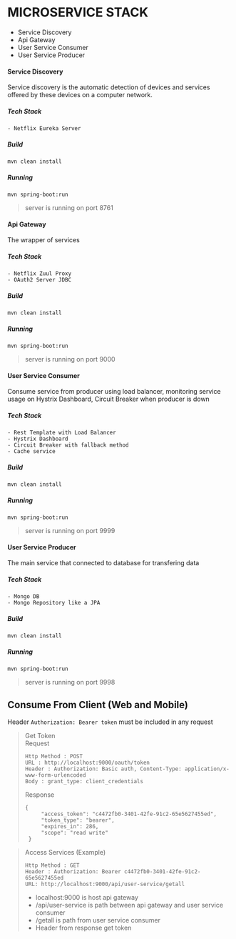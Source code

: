 # MICROSERVICE STACK
- Service Discovery
- Api Gateway
- User Service Consumer
- User Service Producer

#### Service Discovery
Service discovery is the automatic detection of devices and services offered by these devices on a computer network.
##### Tech Stack
```
- Netflix Eureka Server
```
##### Build
```
mvn clean install
```
##### Running
```
mvn spring-boot:run
```
> server is running on port 8761

#### Api Gateway
The wrapper of services
##### Tech Stack
```
- Netflix Zuul Proxy
- OAuth2 Server JDBC
```
##### Build
```
mvn clean install
```
##### Running
```
mvn spring-boot:run
```
> server is running on port 9000

#### User Service Consumer
Consume service from producer using load balancer, monitoring service usage on Hystrix Dashboard, Circuit Breaker when producer is down
##### Tech Stack
```
- Rest Template with Load Balancer
- Hystrix Dashboard
- Circuit Breaker with fallback method
- Cache service
```
##### Build
```
mvn clean install
```
##### Running
```
mvn spring-boot:run
```
> server is running on port 9999

#### User Service Producer
The main service that connected to database for transfering data
##### Tech Stack
```
- Mongo DB
- Mongo Repository like a JPA
```
##### Build
```
mvn clean install
```
##### Running
```
mvn spring-boot:run
```
> server is running on port 9998

## Consume From Client (Web and Mobile)
Header `Authorization: Bearer token` must be included in any request

> Get Token<br>
> Request
> ```
> Http Method : POST
> URL : http://localhost:9000/oauth/token 
> Header : Authorization: Basic auth, Content-Type: application/x-www-form-urlencoded
> Body : grant_type: client_credentials
> ```
> 
> Response
> ```
> {
>      "access_token": "c4472fb0-3401-42fe-91c2-65e5627455ed",
>      "token_type": "bearer",
>      "expires_in": 286,
>      "scope": "read write"
>  }
> ```

> Access Services (Example)
> ```
> Http Method : GET
> Header : Authorization: Bearer c4472fb0-3401-42fe-91c2-65e5627455ed
> URL: http://localhost:9000/api/user-service/getall
> ```
> - localhost:9000 is host api gateway
> - /api/user-service is path between api gateway and user service consumer
> - /getall is path from user service consumer
> - Header from response get token
